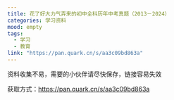 ```yaml
---
title: 花了好大力气弄来的初中全科历年中考真题（2013－2024）
categories: 学习资料
mood: empty
tags:
  - 学习
  - 教育
link: "https://pan.quark.cn/s/aa3c09bd863a"
---
```


资料收集不易，需要的小伙伴请尽快保存，链接容易失效




获取方式：https://pan.quark.cn/s/aa3c09bd863a








